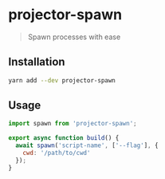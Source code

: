 # projector-spawn

> Spawn processes with ease

## Installation

```sh
yarn add --dev projector-spawn
```

## Usage

```js
import spawn from 'projector-spawn';

export async function build() {
  await spawn('script-name', ['--flag'], {
    cwd: '/path/to/cwd'
  });
}
```
